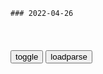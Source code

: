 ```tip
### 2022-04-26
```

<table id="tbc" style="white-space:pre-wrap">
</table>
<button onclick="toggleb()">toggle</button>
<button onclick="loadparse()">loadparse</button>
<br>
<!-- 🌸<br>🍅-　-🍑<hr>🍀 -->
<pre>
<textarea rows="30" cols="100" style="display: none" id="tar">

今期覇権アニメ、スパイファミリーかかぐや様に絞られるwwwwwww - ３次エロ画像 - エロ画像
https://ja.porn-images-xxx.com/image/this-seasons-hegemony-anime-wwww-squeezed-by-spy-family-kagya/

https://static13.porn-images-xxx.com/upload/20220426/1196/1224393/p=700/1.jpg
https://static13.porn-images-xxx.com/upload/20220426/1196/1224393/1.jpg

<font size="1" style="color:#DCDCDC">2022-04-26</font>

为了卸载360，中日网友合作了！
https://mbd.baidu.com/newspage/data/landingsuper?context=%7B%22nid%22%3A%22news_9170742293313067150%22%7D&n_type=-1&p_from=-1

<font size="1" style="color:#DCDCDC">2022-04-26</font>

男人被困荒野，意外发现世界真相，看一眼就被打爆
https://mbd.baidu.com/newspage/data/videolanding?nid=sv_12609320780807819125&sourceFrom=rec

<font size="1" style="color:#DCDCDC">2022-04-26</font>

古代改朝换代之后，前朝钱币要怎么处理？还能继续使用吗？
https://mbd.baidu.com/newspage/data/videolanding?nid=sv_7046750458763050659&sourceFrom=pc_feedlist

<font size="1" style="color:#DCDCDC">2022-04-26</font>

物理学四大神兽，除了薛定谔的猫，还有谁？,科学,科普,好看视频
https://haokan.baidu.com/v?vid=13939327999455296833

阿基里斯追乌龟，麦克斯韦妖

<font size="1" style="color:#DCDCDC">2022-04-26</font>

为什么人类永远发明不出永动机，永动机是什么？
https://mbd.baidu.com/newspage/data/videolanding?nid=sv_10410139475739812544&sourceFrom=pc_feedlist

麦克斯韦精灵

<font size="1" style="color:#DCDCDC">2022-07-21</font>

trojan://d3b04e55-f2ae-4500-b317-e23946dde463@gy.sharecentrepro.tk:13397?security=tls&sni=misaka.stockholmcloud.buzz&type=tcp&headerType=none#CN_%e4%ba%8c%e7%88%b7%e7%bf%bb%e5%a2%99%e7%bd%91https%3a%2f%2f1808.ga+%e8%8a%82%e7%82%b9_107
vmess://ew0KICAidiI6ICIyIiwNCiAgInBzIjogIlNHX+S6jOeIt+e/u+Wimee9kWh0dHBzOi8vMTgwOC5nYSDoioLngrlfMjE1IiwNCiAgImFkZCI6ICI4MS45MC4xODguNTkiLA0KICAicG9ydCI6ICI0MTY1NyIsDQogICJpZCI6ICI5MzBhNDI1ZS0yZmM4LTQ5MzAtODczNS0xNDFmNmIyMzc3NTUiLA0KICAiYWlkIjogIjY0IiwNCiAgInNjeSI6ICJhdXRvIiwNCiAgIm5ldCI6ICJ0Y3AiLA0KICAidHlwZSI6ICJub25lIiwNCiAgImhvc3QiOiAiIiwNCiAgInBhdGgiOiAiIiwNCiAgInRscyI6ICJub25lIiwNCiAgInNuaSI6ICIiLA0KICAiYWxwbiI6ICIiDQp9
vmess://ew0KICAidiI6ICIyIiwNCiAgInBzIjogIlRXX+S6jOeIt+e/u+Wimee9kWh0dHBzOi8vMTgwOC5nYSDoioLngrlfMjI5IiwNCiAgImFkZCI6ICI2MS4yMjIuMjAyLjE0MCIsDQogICJwb3J0IjogIjMzNzkyIiwNCiAgImlkIjogImU1NWNkMTgyLTAxYjAtNGZiNy1hNTEwLTM2MzcwMWE0OTFjNSIsDQogICJhaWQiOiAiMCIsDQogICJzY3kiOiAiYXV0byIsDQogICJuZXQiOiAid3MiLA0KICAidHlwZSI6ICJub25lIiwNCiAgImhvc3QiOiAiNjEuMjIyLjIwMi4xNDAiLA0KICAicGF0aCI6ICIvIiwNCiAgInRscyI6ICJub25lIiwNCiAgInNuaSI6ICIiLA0KICAiYWxwbiI6ICIiDQp9

银魂：月咏如何放松压力？这跟银时脱不开关系
https://mbd.baidu.com/newspage/data/videolanding?nid=sv_6828613901901361018&sourceFrom=pc_feedlist

s尽三千世界之鸦。

<font size="1" style="color:#DCDCDC">2022-04-26</font>

又一军工虎落马！曾任首艘g产航母工程总指挥，歼十首飞立一等功|胡问m|z船集团|孙b|重工_网易订阅
https://www.163.com/dy/article/FCGL7FB705129QAF.html

<font size="1" style="color:#DCDCDC">2022-04-26</font>

大飞机副总师送医途中去世 生前在沪做志愿者
https://mbd.baidu.com/newspage/data/landingsuper?context=%7B%22nid%22%3A%22news_8796226737130078389%22%7D&n_type=-1&p_from=-1

<font size="1" style="color:#DCDCDC">2022-04-26</font>

“我恨透了人类！除了你以外！”,动漫,日本动漫,好看视频
https://haokan.baidu.com/v?vid=8132368121622389822

潮与虎

<font size="1" style="color:#DCDCDC">2022-04-26</font>

那些动漫中男主拼命保护女主的片段
https://mbd.baidu.com/newspage/data/videolanding?nid=sv_11490094156433942420&sourceFrom=rec

我在很久以前就忘记任性了，我已忘记了人间温暖，失去了热情，心也早已冰凉。a龖龖龖

m途的侬侬
说个尴尬的事，此时女主可以锤爆在场的几个人，包括男主，但是每次女主想出手，男主强行挡在前面，以致女主怀疑男主是不是对面派来偷袭她的，而此时男主应该是在场最弱的。番:虫奉行

<font size="1" style="color:#DCDCDC">2022-04-26</font>

熊熊乐园：吉吉为了与众不同，用尾巴吃饭，熊二一看羡慕了
https://mbd.baidu.com/newspage/data/videolanding?nid=sv_9506030795586612725&sourceFrom=rec

<font size="1" style="color:#DCDCDC">2022-04-26</font>

被父亲当“人体盾牌”用来挡枪，美国3岁男童离世
https://baijiahao.baidu.com/s?id=1730992641274838514&wfr=spider&for=pc

<font size="1" style="color:#DCDCDC">2022-04-26</font>

乌克兰40万居m被困避难所吃狗求生，一父亲：我当儿子的人体盾牌|尸体|乌波尔|马里_网易订阅
https://www.163.com/dy/article/H38QPPFL0541A1UA.html

<font size="1" style="color:#DCDCDC">2022-04-26</font>

缅军在与钦rm保卫的冲突中使用平m作人体盾牌|巴杜_网易订阅
https://www.163.com/dy/article/GT4T8RLO0515M9K0.html

<font size="1" style="color:#DCDCDC">2022-04-26</font>

终结的炽天使：与一被柊筱娅抢走，小优满眼无奈，柊筱娅太调皮了
https://mbd.baidu.com/newspage/data/videolanding?nid=sv_7119204809599566865&sourceFrom=pc_feedlist

家人如果死了的话，死了的话就再也见不到了。

<font size="1" style="color:#DCDCDC">2022-04-26</font>

美媒：FBI局长声称，zg构成的“间谍威胁”史无前例
https://mbd.baidu.com/newspage/data/landingsuper?context=%7B%22nid%22%3A%22news_9397181189769434479%22%7D&n_type=-1&p_from=-1

<font size="1" style="color:#DCDCDC">2022-04-26</font>

他放弃高薪待遇毅然回g，带回一项顶尖技术，成功打破西方封锁
https://page.om.qq.com/page/OjKy_ryvz3ghNA8nXmHk63ZA0

<font size="1" style="color:#DCDCDC">2022-04-26</font>

放弃美g绿卡，博士带着15项专利技术回g创业，大赚百亿财富
https://baijiahao.baidu.com/s?id=1711776984545983193&wfr=spider&for=pc

<font size="1" style="color:#DCDCDC">2022-04-26</font>

哈佛zg留学生偷拿 21 瓶癌细胞样品回g，机场遭 FBI 当场逮捕
https://baijiahao.baidu.com/s?id=1654777908471357987&wfr=spider&for=pc

<font size="1" style="color:#DCDCDC">2022-04-26</font>

顶尖战力集结，琦玉一拳定音化解旷世危机，老师永远是老师！
https://mbd.baidu.com/newspage/data/videolanding?nid=sv_17234619111307785700&sourceFrom=pc_feedlist

站在顶端太久了，完全感受不到成长的快乐。

<font size="1" style="color:#DCDCDC">2022-04-26</font>

老友记：菲比劝瑞秋下飞机，怎料所有乘客都下飞机，这段太爆笑
https://mbd.baidu.com/newspage/data/videolanding?nid=sv_15167768992624359050&sourceFrom=pc_feedlist

<font size="1" style="color:#DCDCDC">2022-04-26</font>

Iron Mask Elon Musk

马斯克被禁止发布贬低推特的推文
https://mbd.baidu.com/newspage/data/landingsuper?context=%7B%22nid%22%3A%22news_9127180145136165763%22%7D&n_type=-1&p_from=-1

<font size="1" style="color:#DCDCDC">2022-04-28</font>

硅谷钢铁侠埃隆·马斯克（下）：将世界甩在身后的人
https://baijiahao.baidu.com/s?id=1667576221842464145&wfr=spider&for=pc

<font size="1" style="color:#DCDCDC">2022-04-26</font>

推特创始人连发6推挺马斯克：从h尔街手中夺回推特
https://mbd.baidu.com/newspage/data/landingsuper?context=%7B%22nid%22%3A%22news_9362042593620805943%22%7D&n_type=-1&p_from=-1

<font size="1" style="color:#DCDCDC">2022-04-27</font>

微博没有马斯克式的“救世主”
https://mbd.baidu.com/newspage/data/landingsuper?context=%7B%22nid%22%3A%22news_9332368015919141687%22%7D&n_type=-1&p_from=-1

<font size="1" style="color:#DCDCDC">2022-04-26</font>

马斯克：希望批我最凶的人仍然能留在推特
https://mbd.baidu.com/newspage/data/landingsuper?context=%7B%22nid%22%3A%22news_8937838363102950530%22%7D&n_type=-1&p_from=-1

<font size="1" style="color:#DCDCDC">2022-04-26</font>

马斯克14日解释为何要收购推特：文明存在风险
https://mbd.baidu.com/newspage/data/videolanding?nid=sv_5782513176948935957&sourceFrom=pc_feedlist

<font size="1" style="color:#DCDCDC">2022-04-26</font>

推特算法在 GitHub 开源，马斯克 440 亿美元收购兑现承诺
https://baijiahao.baidu.com/s?id=1731139936473557468&wfr=spider&for=pc

<font size="1" style="color:#DCDCDC">2022-04-26</font>

温铁军谈所谓m族劣根性问题由来，分析的非常透彻
https://mbd.baidu.com/newspage/data/videolanding?nid=sv_12135838821798851264&sourceFrom=pc_feedlist

产业转移，阶级矛盾。

<font size="1" style="color:#DCDCDC">2022-05-16</font>

温铁军，表面一看高富帅，定睛一瞧高负债，说的是谁
https://mbd.baidu.com/newspage/data/videolanding?nid=sv_8201095418764743017&sourceFrom=pc_feedlist

比较z治现代化，大家都比较公认的是美g。那他能维持住他的z度成本吗？不太可能。
美g现在所提供的说谁sh保障体系，
需要极高的成本来维护。因为维持不住，所以才有奥巴马z府连续发债。

因为他的所有的sh成本的开支，以他现有的收益，包括通过税收来占有的收益等等，不足以覆盖。

<font size="1" style="color:#DCDCDC">2022-05-06</font>

温铁军，亲和自然就是最好的自我防护
https://mbd.baidu.com/newspage/data/videolanding?nid=sv_8935171059026540102&sourceFrom=pc_feedlist

<font size="1" style="color:#DCDCDC">2022-05-10</font>

温铁军：缓解就业压力可以依靠大学生下乡
https://mbd.baidu.com/newspage/data/videolanding?nid=sv_9535475027243783544&sourceFrom=rec

<font size="1" style="color:#DCDCDC">2022-05-09</font>

温铁军：很多人往往陷入冷战意s形态困境而不自知,时事,时z,好看视频
https://haokan.baidu.com/v?vid=7659441945733625505

在实际人均收入，如果用ppp法做计算的话，zg的人均收入的提高速度，比美国快几倍。客观上是因为zg有一个庞大的乡土sh，它能够承载城市所发生的危机代价。

一般遭遇经济危机的时候，都会有大量的失业。而失业人群如果集中在城市，就是sh动l。能够把这些失业的人送到乡下去，sh动l就不发生了。

委内瑞拉因为城市化率是拉美gj，乃至于世界上也几乎是最高的，是百分之九十几。没有农村了，它的农业完全被跨g公司吞并了，
完全是机械化，
所以它不用劳动力，
人就集中进城，变成贫m窟了。一旦出现经济危机，收益减少不足以覆盖城市贫困人群，贫困人群就上j了。

<font size="1" style="color:#DCDCDC">2022-04-26</font>

温铁军：学者们的研究大都毫无依据！,情感,人生导师,好看视频
https://haokan.baidu.com/v?vid=4734982989272992858

到现在为止，所有我们g内的这些研究，没有谁提交技术报告，大家往往就是这么说了，就这么说了。然后很多人说我们建立了数据库，你一问数据库怎么建立的，主观建立的。

我选了三个省，根据什么？说不清楚，这就不叫做科学抽样。然后就根据这三个省数据，开口就zg如何，zg如何。那是zg吗？三十多个省，连十分之一都不到。

<font size="1" style="color:#DCDCDC">2022-04-26</font>

温铁军：指责“集体化”无效率的人非蠢即坏,情感,人生导师,好看视频
https://haokan.baidu.com/v?vid=17363219923825744449

https://f7.baidu.com/it/u=537775856,853663029&fm=222.jpg

<font size="1" style="color:#DCDCDC">2022-04-26</font>

温铁军：zg是世界上妇女解放程度最高的，在zg你不用改夫姓！,情感,人生导师,好看视频
https://haokan.baidu.com/v?vid=7430558401756264066

<font size="1" style="color:#DCDCDC">2022-04-26</font>

温铁军：学者们的研究大都毫无依据！,情感,人生导师,好看视频
https://haokan.baidu.com/v?vid=4734982989272992858

<font size="1" style="color:#DCDCDC">2022-04-26</font>

温铁军：为什么我们总是被割韭菜？我们并不能决定是否做那颗韭菜,财经,投资,好看视频
https://haokan.baidu.com/v?vid=11241681314402666366

https://f7.baidu.com/it/u=199302230,3171368062&fm=222.jpg

<font size="1" style="color:#DCDCDC">2022-04-26</font>

温铁军：之前没有的事都出现了，谁干的？
https://mbd.baidu.com/newspage/data/videolanding?nid=sv_10735886853062826871&sourceFrom=rec

<font size="1" style="color:#DCDCDC">2022-04-26</font>

若人静坐一须臾，胜造恒沙七宝塔|乌龟|海狗|尊者_网易订阅
https://www.163.com/dy/article/FRHTA67S0521VQK7.html

<font size="1" style="color:#DCDCDC">2022-04-26</font>

克劳德·昂利·圣西门_百度百科
https://baike.baidu.com/item/%E5%85%8B%E5%8A%B3%E5%BE%B7%C2%B7%E6%98%82%E5%88%A9%C2%B7%E5%9C%A3%E8%A5%BF%E9%97%A8/4430325?fromtitle=%E5%9C%A3%E8%A5%BF%E9%97%A8&fromid=2336975

必须让有天才的人独立，而人类应当深刻地掌握一条真理，即人类要使有天才的人成为火炬，而不要让他们放弃真正的使命。

<font size="1" style="color:#DCDCDC">2022-04-26</font>

</textarea>
</pre>
<!-- 🍀<br>🍑-　-🍅<hr>🌸 -->

```note
```

<link
  rel="stylesheet"
  href="https://cdn.jsdelivr.net/npm/@fancyapps/ui/dist/fancybox.css"
/>
<script src="https://cdn.jsdelivr.net/npm/@fancyapps/ui@4.0/dist/fancybox.umd.js"></script>

<script type="text/javascript">

var __urlRegex = /(\b(https?|ftp|file):\/\/[-A-Z0-9+&@#\/%?=~_|!:,.;]*[-A-Z0-9+&@#\/%=~_|])/ig;
var __imgRegex = /\.(?:jpe?g|gif|png|webp)$/i;

loadparse();

function parseURL($string){

    var exp = __urlRegex;
    return $string.replace(exp,function(match){
            __imgRegex.lastIndex=0;
            if(__imgRegex.test(match)){
                return '<a data-fancybox="gallery" href="' + match.replace("/p=700", "")
                 + '"><img src="' + match.replace("/p=700", "/p=160x200")+'" width="64"></a>';
            }
            else{
                return '<a href="' + match + '" target="_blank">' + match + '</a>';
            }
        }
    );
}

function loadparse() {
  tbc.innerHTML = parseURL(tar.value);
}

function toggleb() {
  var x = document.getElementById("tar");
  if (x.style.display === "none") {
    x.style.display = "";
  } else {
    x.style.display = "none";
  }
}

</script>
